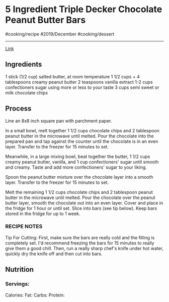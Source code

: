 # 5 Ingredient Triple Decker Chocolate Peanut Butter Bars
#cooking/recipe #2019/December #cooking/dessert
- - - -
[Link](https://www.halfbakedharvest.com/5-ingredient-tripple-decker-chocolate-peanut-butter-bars/)

## Ingredients
1 stick (1/2 cup) salted butter, at room temperature
1 1/2 cups + 4 tablespoons creamy peanut butter
2 teaspoons vanilla extract
1-2 cups confectioners sugar using more or less to your taste
3 cups semi sweet or milk chocolate chips

## Process
Line an 8x8 inch square pan with parchment paper.

In a small bowl, melt together 1 1/2 cups chocolate chips and 2 tablespoon peanut butter in the microwave until melted. Pour the chocolate into the prepared pan and tap against the counter until the chocolate is in an even layer. Transfer to the freezer for 15 minutes to set.

Meanwhile, in a large mixing bowl, beat together the butter, 1 1/2 cups creamy peanut butter, vanilla, and 1 cup confectioners' sugar until smooth and creamy. Taste and add more confectioners' sugar to your liking.

Spoon the peanut butter mixture over the chocolate layer into a smooth layer. Transfer to the freezer for 15 minutes to set.

Melt the remaining 1 1/2 cups chocolate chips and 2 tablespoon peanut butter in the microwave until melted. Pour the chocolate over the peanut butter layer, smooth the chocolate out into an even layer. Cover and place in the fridge for 1 hour or until set. Slice into bars (see tip below). Keep bars stored in the fridge for up to 1 week.

### RECIPE NOTES
Tip For Cutting:  First, make sure the bars are really cold and the filling is completely set. I'd recommend freezing the bars for 15 minutes to really give them a good chill. Then, run a really sharp chef's knife under hot water, quickly dry the knife off and then cut into bars. 

## Nutrition
### Servings:
Calories: 
Fat: 
Carbs: 
Protein: 